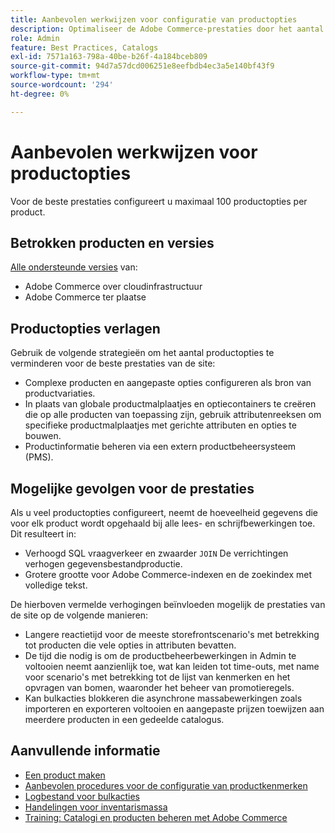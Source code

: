 ```yaml
---
title: Aanbevolen werkwijzen voor configuratie van productopties
description: Optimaliseer de Adobe Commerce-prestaties door het aantal productopties te beperken.
role: Admin
feature: Best Practices, Catalogs
exl-id: 7571a163-798a-40be-b26f-4a184bceb809
source-git-commit: 94d7a57dcd006251e8eefbdb4ec3a5e140bf43f9
workflow-type: tm+mt
source-wordcount: '294'
ht-degree: 0%

---
```


# Aanbevolen werkwijzen voor productopties

Voor de beste prestaties configureert u maximaal 100 productopties per product.

## Betrokken producten en versies

[Alle ondersteunde versies](../../../release/versions.md) van:

- Adobe Commerce over cloudinfrastructuur
- Adobe Commerce ter plaatse

## Productopties verlagen

Gebruik de volgende strategieën om het aantal productopties te verminderen voor de beste prestaties van de site:

- Complexe producten en aangepaste opties configureren als bron van productvariaties.
- In plaats van globale productmalplaatjes en optiecontainers te creëren die op alle producten van toepassing zijn, gebruik attributenreeksen om specifieke productmalplaatjes met gerichte attributen en opties te bouwen.
- Productinformatie beheren via een extern productbeheersysteem (PMS).

## Mogelijke gevolgen voor de prestaties

Als u veel productopties configureert, neemt de hoeveelheid gegevens die voor elk product wordt opgehaald bij alle lees- en schrijfbewerkingen toe. Dit resulteert in:

- Verhoogd SQL vraagverkeer en zwaarder `JOIN` De verrichtingen verhogen gegevensbestandproductie.
- Grotere grootte voor Adobe Commerce-indexen en de zoekindex met volledige tekst.

De hierboven vermelde verhogingen beïnvloeden mogelijk de prestaties van de site op de volgende manieren:

- Langere reactietijd voor de meeste storefrontscenario&#39;s met betrekking tot producten die vele opties in attributen bevatten.
- De tijd die nodig is om de productbeheerbewerkingen in Admin te voltooien neemt aanzienlijk toe, wat kan leiden tot time-outs, met name voor scenario&#39;s met betrekking tot de lijst van kenmerken en het opvragen van bomen, waaronder het beheer van promotieregels.
- Kan bulkacties blokkeren die asynchrone massabewerkingen zoals importeren en exporteren voltooien en aangepaste prijzen toewijzen aan meerdere producten in een gedeelde catalogus.

## Aanvullende informatie

- [Een product maken](https://experienceleague.adobe.com/docs/commerce-admin/catalog/products/product-create.html)
- [Aanbevolen procedures voor de configuratie van productkenmerken](product-attributes-and-options.md)
- [Logbestand voor bulkacties](https://docs.magento.com/user-guide/system/action-log-bulk-actions.html)
- [Handelingen voor inventarismassa](https://developer.adobe.com/commerce/webapi/rest/inventory/bulk-inventory/)
- [Training: Catalogi en producten beheren met Adobe Commerce](https://learning.adobe.com/catalog/adobe_commerce/cours000000000098643.html)
